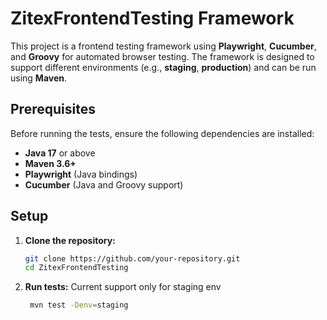# ZitexFrontendTesting Framework

This project is a frontend testing framework using **Playwright**, **Cucumber**, and **Groovy** for automated browser testing. The framework is designed to support different environments (e.g., **staging**, **production**) and can be run using **Maven**.

## Prerequisites

Before running the tests, ensure the following dependencies are installed:

- **Java 17** or above
- **Maven 3.6+**
- **Playwright** (Java bindings)
- **Cucumber** (Java and Groovy support)

## Setup

1. **Clone the repository:**

   ```bash
   git clone https://github.com/your-repository.git
   cd ZitexFrontendTesting
   ```

2. **Run tests:**
    Current support only for staging env
   ```bash
    mvn test -Denv=staging     
   ```